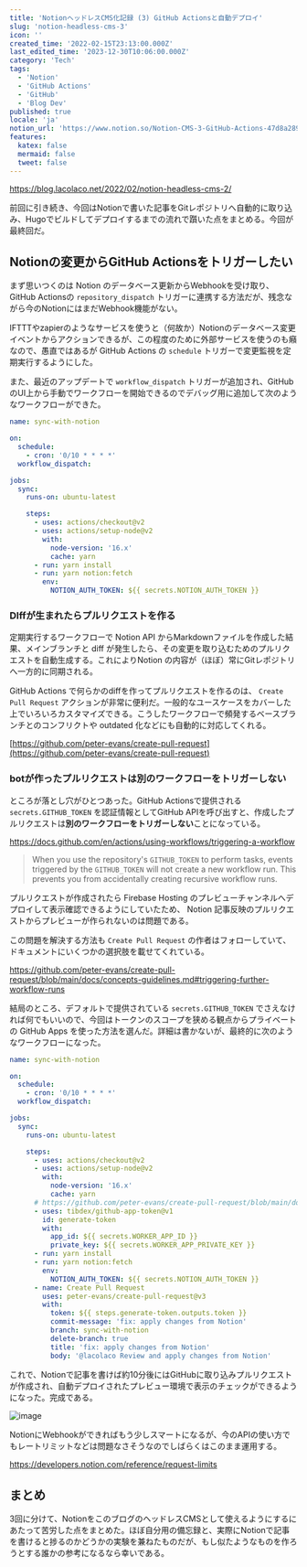 ```yaml
---
title: 'NotionヘッドレスCMS化記録 (3) GitHub Actionsと自動デプロイ'
slug: 'notion-headless-cms-3'
icon: ''
created_time: '2022-02-15T23:13:00.000Z'
last_edited_time: '2023-12-30T10:06:00.000Z'
category: 'Tech'
tags:
  - 'Notion'
  - 'GitHub Actions'
  - 'GitHub'
  - 'Blog Dev'
published: true
locale: 'ja'
notion_url: 'https://www.notion.so/Notion-CMS-3-GitHub-Actions-47d8a28980af4cd7a9432091d4335b30'
features:
  katex: false
  mermaid: false
  tweet: false
---
```


https://blog.lacolaco.net/2022/02/notion-headless-cms-2/

前回に引き続き、今回はNotionで書いた記事をGitレポジトリへ自動的に取り込み、Hugoでビルドしてデプロイするまでの流れで躓いた点をまとめる。今回が最終回だ。

## Notionの変更からGitHub Actionsをトリガーしたい

まず思いつくのは Notion のデータベース更新からWebhookを受け取り、GitHub Actionsの `repository_dispatch` トリガーに連携する方法だが、残念ながら今のNotionにはまだWebhook機能がない。

IFTTTやzapierのようなサービスを使うと（何故か）Notionのデータベース変更イベントからアクションできるが、この程度のために外部サービスを使うのも癪なので、愚直ではあるが GitHub Actions の `schedule` トリガーで変更監視を定期実行するようにした。

また、最近のアップデートで `workflow_dispatch` トリガーが追加され、GitHubのUI上から手動でワークフローを開始できるのでデバッグ用に追加して次のようなワークフローができた。

```yaml
name: sync-with-notion

on:
  schedule:
    - cron: '0/10 * * * *'
  workflow_dispatch:

jobs:
  sync:
    runs-on: ubuntu-latest

    steps:
      - uses: actions/checkout@v2
      - uses: actions/setup-node@v2
        with:
          node-version: '16.x'
          cache: yarn
      - run: yarn install
      - run: yarn notion:fetch
        env:
          NOTION_AUTH_TOKEN: ${{ secrets.NOTION_AUTH_TOKEN }}
```

### DIffが生まれたらプルリクエストを作る

定期実行するワークフローで Notion API からMarkdownファイルを作成した結果、メインブランチと diff が発生したら、その変更を取り込むためのプルリクエストを自動生成する。これによりNotion の内容が（ほぼ）常にGitレポジトリへ一方的に同期される。

GitHub Actions で何らかのdiffを作ってプルリクエストを作るのは、 `Create Pull Request` アクションが非常に便利だ。一般的なユースケースをカバーした上でいろいろカスタマイズできる。こうしたワークフローで頻発するベースブランチとのコンフリクトや outdated 化などにも自動的に対応してくれる。

[https://github.com/peter-evans/create-pull-request](https://github.com/peter-evans/create-pull-request)

### botが作ったプルリクエストは別のワークフローをトリガーしない

ところが落とし穴がひとつあった。GitHub Actionsで提供される `secrets.GITHUB_TOKEN` を認証情報としてGitHub APIを呼び出すと、作成したプルリクエストは**別のワークフローをトリガーしない**ことになっている。

https://docs.github.com/en/actions/using-workflows/triggering-a-workflow

> When you use the repository's `GITHUB_TOKEN` to perform tasks, events triggered by the `GITHUB_TOKEN` will not create a new workflow run. This prevents you from accidentally creating recursive workflow runs.

プルリクエストが作成されたら Firebase Hosting のプレビューチャンネルへデプロイして表示確認できるようにしていたため、 Notion 記事反映のプルリクエストからプレビューが作られないのは問題である。

この問題を解決する方法も `Create Pull Request` の作者はフォローしていて、ドキュメントにいくつかの選択肢を載せてくれている。

https://github.com/peter-evans/create-pull-request/blob/main/docs/concepts-guidelines.md#triggering-further-workflow-runs

結局のところ、デフォルトで提供されている `secrets.GITHUB_TOKEN` でさえなければ何でもいいので、今回はトークンのスコープを狭める観点からプライベートの GitHub Apps を使った方法を選んだ。詳細は書かないが、最終的に次のようなワークフローになった。

```yaml
name: sync-with-notion

on:
  schedule:
    - cron: '0/10 * * * *'
  workflow_dispatch:

jobs:
  sync:
    runs-on: ubuntu-latest

    steps:
      - uses: actions/checkout@v2
      - uses: actions/setup-node@v2
        with:
          node-version: '16.x'
          cache: yarn
      # https://github.com/peter-evans/create-pull-request/blob/main/docs/concepts-guidelines.md#authenticating-with-github-app-generated-tokens
      - uses: tibdex/github-app-token@v1
        id: generate-token
        with:
          app_id: ${{ secrets.WORKER_APP_ID }}
          private_key: ${{ secrets.WORKER_APP_PRIVATE_KEY }}
      - run: yarn install
      - run: yarn notion:fetch
        env:
          NOTION_AUTH_TOKEN: ${{ secrets.NOTION_AUTH_TOKEN }}
      - name: Create Pull Request
        uses: peter-evans/create-pull-request@v3
        with:
          token: ${{ steps.generate-token.outputs.token }}
          commit-message: 'fix: apply changes from Notion'
          branch: sync-with-notion
          delete-branch: true
          title: 'fix: apply changes from Notion'
          body: '@lacolaco Review and apply changes from Notion'
```

これで、Notionで記事を書けば約10分後にはGitHubに取り込みプルリクエストが作成され、自動デプロイされたプレビュー環境で表示のチェックができるようになった。完成である。

![image](/images/notion-headless-cms-3/Untitled.png)

NotionにWebhookができればもう少しスマートになるが、今のAPIの使い方でもレートリミットなどは問題なさそうなのでしばらくはこのまま運用する。

https://developers.notion.com/reference/request-limits

## まとめ

3回に分けて、NotionをこのブログのヘッドレスCMSとして使えるようにするにあたって苦労した点をまとめた。ほぼ自分用の備忘録と、実際にNotionで記事を書けると捗るのかどうかの実験を兼ねたものだが、もし似たようなものを作ろうとする誰かの参考になるなら幸いである。
